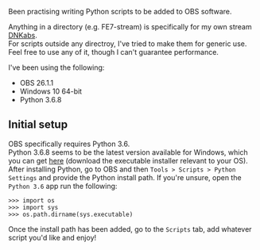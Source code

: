 Been practising writing Python scripts to be added to OBS software.

Anything in a directory (e.g. FE7-stream) is specifically for my own stream [DNKabs](https://www.twitch.tv/dnkabs).<br />
For scripts outside any directroy, I've tried to make them for generic use.<br />
Feel free to use any of it, though I can't guarantee performance.

I've been using the following:
- OBS 26.1.1
- Windows 10 64-bit
- Python 3.6.8

## Initial setup
OBS specifically requires Python 3.6.<br />
Python 3.6.8 seems to be the latest version available for Windows, which you can get [here](https://www.python.org/downloads/release/python-368/) (download the executable installer relevant to your OS).<br />
After installing Python, go to OBS and then `Tools > Scripts > Python Settings` and provide the Python install path. If you're unsure, open the `Python 3.6` app run the following:
```
>>> import os
>>> import sys
>>> os.path.dirname(sys.executable)
```

Once the install path has been added, go to the `Scripts` tab, add whatever script you'd like and enjoy!
